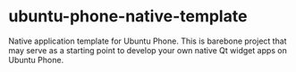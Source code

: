 ubuntu-phone-native-template
============================

Native application template for Ubuntu Phone. This is barebone project that may serve as a starting point to develop your own native Qt widget apps on Ubuntu Phone.
